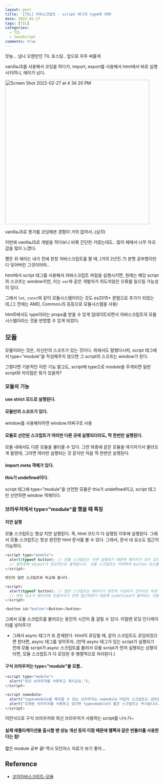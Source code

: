 ```yaml
---
layout: post
title: '[TIL] 자바스크립트 - script 태그의 type에 대해'
date: 2022-02-27
tags: [TIL]
categories:
  - TIL
  - JavaScript
comments: true
---
```


앗뇽... 넘나 오랜만인 TIL 포스팅.. 앞으로 자주 써줄게

vanillaJS를 사용해서 코딩을 하다가, import, export를 사용해서 html에서 바로 실행시키려니, 에러가 났다.

<img width="472" alt="Screen Shot 2022-02-27 at 4 34 20 PM" src="https://user-images.githubusercontent.com/39291812/155873079-a7e4252d-a578-4a96-ac96-c555e1aec546.png">

vanillaJS로 뭔가를 코딩해본 경험이 거의 없어서..(심각)

이번에 vanillaJS로 개발을 하다보니 비록 간단한 거였는데도.. 많이 헤매서 너무 자괴감을 많이 느꼈다.

쨌든 위 에러는 내가 전에 한창 자바스크립트를 팔 때, (거의 2년전..?) 분명 공부했지만 다 잊어버린 그것이어따..

html에서 script 태그를 사용해서 자바스크립트 파일을 실행시키면, 원래는 해당 script의 스코프는 window지만, 이는 `var`와 같은 개발자가 의도치않은 오류를 일으킬 가능성이 있다.

그래서 `let`, `const`와 같이 모듈시스템이라는 것도 es2015+ 문법으로 추가가 되었는데,(그 전에는 AMD, CommonJS 등등으로 모듈시스템을 사용)

html5에서도 type이라는 props를 받을 수 있게 업데이트되면서 자바스크립트의 모듈시스템이라는 것을 반영할 수 있게 되었다.

## 모듈

모듈이라는 것은, 자신만의 스코프가 있는 것이다. 위에서도 말했다시피, script 태그에서 type="module"을 작성해주지 않으면 그 script의 스코프는 window가 된다.

그렇다면 기본적인 이런 기능 말고도, script에 type으로 module을 주게되면 일반 script와 차이점은 뭐가 있을까?

### 모듈의 기능

#### use strict 모드로 실행된다.

#### 모듈만의 스코프가 있다.

window를 사용해야하면 window.어쩌구로 사용

#### 모듈로 선언된 스크립트가 여러번 다른 곳에 실행되더라도, 딱 한번만 실행된다.

모듈 내에서도 다른 모듈을 불러올 수 있다. 그런 와중에 같은 모듈을 여기저기서 불러오게 될텐데, 그러면 여러번 실행되는 것 같지만 처음 딱 한번만 실행된다.

#### import.meta 객체가 있다.

#### this가 undefined이다.

script 태그에 type="module"을 선언한 모듈은 this가 undefined이고, script 태그만 선언하면 window 객체이다.

### 브라우저에서 type="module"을 했을 때 특징

#### 지연 실행

모듈 스크립트는 항상 지연 실행된다. 즉, html 코드가 다 실행된 이후에 실행된다. 그래서 모듈 스크립트는 항상 완전한 html 문서를 볼 수 있다. 그래서, 문서 내 요소도 접근이 가능하다.

```javascript
<script type="module">
  alert(typeof button); // 모듈 스크립트는 지연 실행되기 때문에 페이지가 모두 로드되고 난 다음에 alert 함수가 실행되므로
  // 얼럿창에 object가 정상적으로 출력됩니다. 모듈 스크립트는 아래쪽의 button 요소를 '볼 수' 있죠.
</script>

하단의 일반 스크립트와 비교해 봅시다.

<script>
  alert(typeof button); // 일반 스크립트는 페이지가 완전히 구성되기 전이라도 바로 실행됩니다.
  // 버튼 요소가 페이지에 만들어지기 전에 접근하였기 때문에 undefined가 출력되는 것을 확인할 수 있습니다.
</script>

<button id="button">Button</button>
```

그래서 모듈 스크립트를 불러오는 동안의 시간이 좀 걸릴 수 있다. 이럴땐 로딩 인디케이터를 넣어주기!

- 그래서 async 태그가 또 존재한다. html이 로딩될 때, 같이 스크립트도 로딩되었으면 한다면, async 태그를 넣어주자. (만약 async 태그가 있는 script가 실행되기 전에 모듈 script가 async 스크립트를 불러서 모듈 script가 먼저 실행되는 상황이라면, 모듈 스크립트가 다 로딩된 후 병렬적으로 처리된다.)

#### 구식 브라우저는 type="module"을 모름..

```javascript
<script type="module">
  alert("모던 브라우저를 사용하고 계시군요.");
</script>

<script nomodule>
  alert("type=module을 해석할 수 있는 브라우저는 nomodule 타입의 스크립트는 넘어갑니다. 따라서 이 alert 문은 실행되지 않습니다.")
  alert("오래된 브라우저를 사용하고 있다면 type=module이 붙은 스크립트는 무시됩니다. 대신 이 alert 문이 실행됩니다.");
</script>
```

이런식으로 구식 브라우저와 최신 브라우저가 사용하는 script를 나누기~

#### 실제 애플리케이션을 출시할 땐 성능 개선 등의 이점 때문에 웹팩과 같은 번들러를 사용한다는 점!

짧은 module 공부 끝! 역시 모던자스 자료가 보기 좋아...

## Reference

- [코어자바스크립트-모듈](https://ko.javascript.info/modules-intro)
